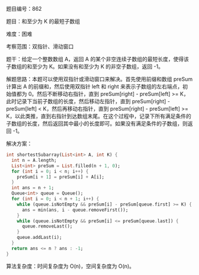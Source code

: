 题目编号：862

题目：和至少为 K 的最短子数组

难度：困难

考察范围：双指针、滑动窗口

题干：给定一个整数数组 A，返回 A 的某个非空连续子数组的最短长度，使得该子数组的和至少为 K。如果没有和至少为 K 的非空子数组，返回 -1。

解题思路：本题可以使用双指针或滑动窗口来解决。首先使用前缀和数组 preSum 计算出 A 的前缀和，然后使用双指针 left 和 right 来表示子数组的左右端点，初始值都为 0。然后不断移动右指针，直到 preSum[right] - preSum[left] >= K，此时记录下当前子数组的长度，然后移动左指针，直到 preSum[right] - preSum[left] < K，然后再移动右指针，直到 preSum[right] - preSum[left] >= K，以此类推，直到右指针到达数组末尾。在这个过程中，记录下所有满足条件的子数组的长度，然后返回其中最小的长度即可。如果没有满足条件的子数组，则返回 -1。

解决方案：

```dart
int shortestSubarray(List<int> A, int K) {
  int n = A.length;
  List<int> preSum = List.filled(n + 1, 0);
  for (int i = 0; i < n; i++) {
    preSum[i + 1] = preSum[i] + A[i];
  }
  int ans = n + 1;
  Queue<int> queue = Queue();
  for (int i = 0; i < n + 1; i++) {
    while (queue.isNotEmpty && preSum[i] - preSum[queue.first] >= K) {
      ans = min(ans, i - queue.removeFirst());
    }
    while (queue.isNotEmpty && preSum[i] <= preSum[queue.last]) {
      queue.removeLast();
    }
    queue.addLast(i);
  }
  return ans <= n ? ans : -1;
}
```

算法复杂度：时间复杂度为 O(n)，空间复杂度为 O(n)。